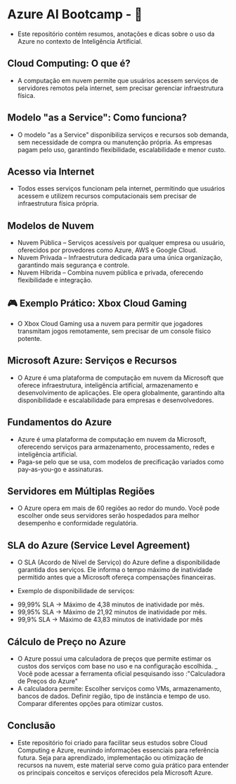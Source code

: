 # Azure AI Bootcamp - 🚀

- Este repositório contém resumos, anotações e dicas sobre o uso da Azure no contexto de Inteligência Artificial.

## Cloud Computing: O que é?
- A computação em nuvem permite que usuários acessem serviços de servidores remotos pela internet, sem precisar gerenciar infraestrutura física.

## Modelo "as a Service": Como funciona?
- O modelo "as a Service" disponibiliza serviços e recursos sob demanda, sem necessidade de compra ou manutenção própria. As empresas pagam pelo uso, garantindo flexibilidade, escalabilidade e menor custo.

## Acesso via Internet
- Todos esses serviços funcionam pela internet, permitindo que usuários acessem e utilizem recursos computacionais sem precisar de infraestrutura física própria.


## Modelos de Nuvem
* Nuvem Pública – Serviços acessíveis por qualquer empresa ou usuário, oferecidos por provedores como Azure, AWS e Google Cloud.
* Nuvem Privada – Infraestrutura dedicada para uma única organização, garantindo mais segurança e controle.
* Nuvem Híbrida – Combina nuvem pública e privada, oferecendo flexibilidade e integração.

## 🎮 Exemplo Prático: Xbox Cloud Gaming
- O Xbox Cloud Gaming usa a nuvem para permitir que jogadores transmitam jogos remotamente, sem precisar de um console físico potente.

## Microsoft Azure: Serviços e Recursos
- O Azure é uma plataforma de computação em nuvem da Microsoft que oferece infraestrutura, inteligência artificial, armazenamento e desenvolvimento de aplicações. Ele opera globalmente, garantindo alta disponibilidade e escalabilidade para empresas e desenvolvedores.

## Fundamentos do Azure
- Azure é uma plataforma de computação em nuvem da Microsoft, oferecendo serviços para armazenamento, processamento, redes e inteligência artificial.
- Paga-se pelo que se usa, com modelos de precificação variados como pay-as-you-go e assinaturas.

## Servidores em Múltiplas Regiões
- O Azure opera em mais de 60 regiões ao redor do mundo. Você pode escolher onde seus servidores serão hospedados para melhor desempenho e conformidade regulatória.

## SLA do Azure (Service Level Agreement)
- O SLA (Acordo de Nível de Serviço) do Azure define a disponibilidade garantida dos serviços. Ele informa o tempo máximo de inatividade permitido antes que a Microsoft ofereça compensações financeiras.

- Exemplo de disponibilidade de serviços:
* 99,99% SLA → Máximo de 4,38 minutos de inatividade por mês.
* 99,95% SLA → Máximo de 21,92 minutos de inatividade por mês.
* 99,9% SLA → Máximo de 43,83 minutos de inatividade por mês

## Cálculo de Preço no Azure
- O Azure possui uma calculadora de preços que permite estimar os custos dos serviços com base no uso e na configuração escolhida.
_ Você pode acessar a ferramenta oficial pesquisando isso :"Calculadora de Preços do Azure"
- A calculadora permite:
 Escolher serviços como VMs, armazenamento, bancos de dados. Definir região, tipo de instância e tempo de uso. Comparar diferentes opções para otimizar custos.

## Conclusão 
- Este repositório foi criado para facilitar seus estudos sobre Cloud Computing e Azure, reunindo informações essenciais para referência futura. Seja para aprendizado, implementação ou otimização de recursos na nuvem, este material serve como guia prático para entender os principais conceitos e serviços oferecidos pela Microsoft Azure.



